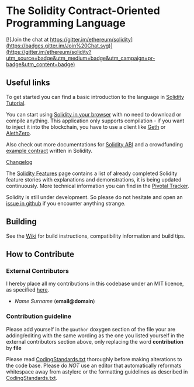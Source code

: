 # The Solidity Contract-Oriented Programming Language

[![Join the chat at https://gitter.im/ethereum/solidity](https://badges.gitter.im/Join%20Chat.svg)](https://gitter.im/ethereum/solidity?utm_source=badge&utm_medium=badge&utm_campaign=pr-badge&utm_content=badge)

## Useful links

To get started you can find a basic introduction to the language in [Solidity Tutorial](https://github.com/ethereum/wiki/wiki/Solidity-Tutorial).

You can start using [Solidity in your browser](https://chriseth.github.io/browser-solidity/) with no need to download or compile anything. This application only supports compilation - if you want to inject it into the blockchain, you have to use a client like [Geth](https://github.com/ethereum/go-ethereum/wiki) or [AlethZero](https://github.com/ethereum/cpp-ethereum/wiki/Using-AlethZero).

Also check out more documentations for [Solidity ABI](https://github.com/ethereum/wiki/wiki/Solidity,-Docs-and-ABI) and a crowdfunding [example contract](https://github.com/chriseth/cpp-ethereum/wiki/Crowdfunding-example-contract-in-Solidity) written in Solidity.

[Changelog](https://github.com/ethereum/wiki/wiki/Solidity-Changelog)

The [Solidity Features](https://github.com/ethereum/wiki/wiki/Solidity-Features) page contains a list of already completed Solidity feature stories with explanations and demonstrations, it is being updated continuously. More technical information you can find in the [Pivotal Tracker](https://www.pivotaltracker.com/n/projects/1189488).

Solidity is still under development. So please do not hesitate and open an [issue in github](https://github.com/ethereum/solidity/issues) if you encounter anything strange.

## Building

See the [Wiki](https://github.com/ethereum/cpp-ethereum/wiki) for build instructions, compatibility information and build tips. 

## How to Contribute

### External Contributors

I hereby place all my contributions in this codebase under an MIT
licence, as specified [here](http://opensource.org/licenses/MIT).
- *Name Surname* (**email@domain**)

### Contribution guideline

Please add yourself in the `@author` doxygen  section of the file your are adding/editing
with the same wording as the one you listed yourself in the external contributors section above,
only replacing the word **contribution** by **file**

Please read [CodingStandards.txt](CodingStandards.txt) thoroughly before making alterations to the code base. Please do *NOT* use an editor that automatically reformats whitespace away from astylerc or the formatting guidelines as described in [CodingStandards.txt](CodingStandards.txt).
